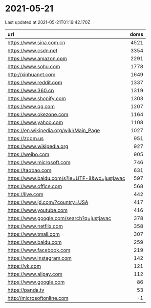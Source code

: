 # 2021-05-21

<!-- BEGIN -->
Last updated at 2021-05-21T01:16:42.170Z

url | doms
:- | -:
https://www.sina.com.cn | 4521
https://www.csdn.net | 3354
https://www.amazon.com | 2291
https://www.sohu.com | 1778
http://xinhuanet.com | 1649
https://www.reddit.com | 1337
https://www.360.cn | 1319
https://www.shopify.com | 1303
https://www.qq.com | 1207
https://www.okezone.com | 1164
https://www.yahoo.com | 1108
https://en.wikipedia.org/wiki/Main_Page | 1027
https://zoom.us | 951
https://www.wikipedia.org | 927
https://weibo.com | 905
https://www.microsoft.com | 746
https://taobao.com | 631
https://www.baidu.com/s?ie=UTF-8&wd=justjavac | 597
https://www.office.com | 568
https://live.com | 442
https://www.jd.com/?country=USA | 417
https://www.youtube.com | 416
https://www.google.com/search?q=justjavac | 378
https://www.netflix.com | 358
https://www.tmall.com | 307
https://www.baidu.com | 259
https://www.facebook.com | 219
https://www.instagram.com | 142
https://vk.com | 121
https://www.alipay.com | 112
https://www.google.com | 86
https://panda.tv | 53
http://microsoftonline.com | -1
<!-- END -->
